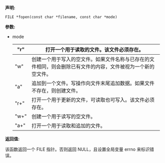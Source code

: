 **声明:**

```
FILE *fopen(const char *filename, const char *mode)
```

**参数:**

- mode

  | "r"  | 打开一个用于读取的文件。该文件必须存在。                     |
  | ---- | ------------------------------------------------------------ |
  | "w"  | 创建一个用于写入的空文件。如果文件名称与已存在的文件相同，则会删除已有文件的内容，文件被视为一个新的空文件。 |
  | "a"  | 追加到一个文件。写操作向文件末尾追加数据。如果文件不存在，则创建文件。 |
  | "r+" | 打开一个用于更新的文件，可读取也可写入。该文件必须存在。     |
  | "w+" | 创建一个用于读写的空文件。                                   |
  | "a+" | 打开一个用于读取和追加的文件。                               |

**返回值:**

该函数返回一个 FILE 指针。否则返回 NULL，且设置全局变量 errno 来标识错误。